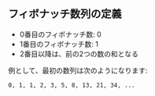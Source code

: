 ## フィボナッチ数列の定義
* 0番目のフィボナッチ数: 0
* 1番目のフィボナッチ数: 1
* 2番目以降は、前の2つの数の和となる

例として、最初の数列は次のようになります:
```
0, 1, 1, 2, 3, 5, 8, 13, 21, 34, ...
```

